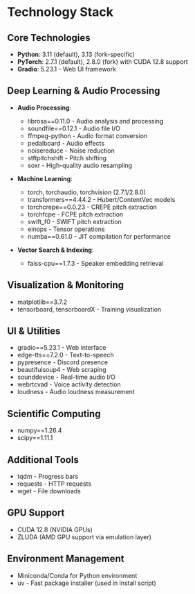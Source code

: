 # Technology Stack

## Core Technologies
- **Python**: 3.11 (default), 3.13 (fork-specific)
- **PyTorch**: 2.7.1 (default), 2.8.0 (fork) with CUDA 12.8 support
- **Gradio**: 5.23.1 - Web UI framework

## Deep Learning & Audio Processing
- **Audio Processing**:
  - librosa==0.11.0 - Audio analysis and processing
  - soundfile==0.12.1 - Audio file I/O
  - ffmpeg-python - Audio format conversion
  - pedalboard - Audio effects
  - noisereduce - Noise reduction
  - stftpitchshift - Pitch shifting
  - soxr - High-quality audio resampling
  
- **Machine Learning**:
  - torch, torchaudio, torchvision (2.7.1/2.8.0)
  - transformers==4.44.2 - Hubert/ContentVec models
  - torchcrepe==0.0.23 - CREPE pitch extraction
  - torchfcpe - FCPE pitch extraction
  - swift_f0 - SWIFT pitch extraction
  - einops - Tensor operations
  - numba==0.61.0 - JIT compilation for performance
  
- **Vector Search & Indexing**:
  - faiss-cpu==1.7.3 - Speaker embedding retrieval

## Visualization & Monitoring
- matplotlib==3.7.2
- tensorboard, tensorboardX - Training visualization

## UI & Utilities
- gradio==5.23.1 - Web interface
- edge-tts==7.2.0 - Text-to-speech
- pypresence - Discord presence
- beautifulsoup4 - Web scraping
- sounddevice - Real-time audio I/O
- webrtcvad - Voice activity detection
- loudness - Audio loudness measurement

## Scientific Computing
- numpy==1.26.4
- scipy==1.11.1

## Additional Tools
- tqdm - Progress bars
- requests - HTTP requests
- wget - File downloads

## GPU Support
- CUDA 12.8 (NVIDIA GPUs)
- ZLUDA (AMD GPU support via emulation layer)

## Environment Management
- Miniconda/Conda for Python environment
- uv - Fast package installer (used in install script)
